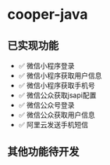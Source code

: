 # cooper-java
## 已实现功能
* ✅ 微信小程序登录
* ✅ 微信小程序获取用户信息
* ✅ 微信小程序获取手机号
* ✅ 微信公众获取jsapi配置
* ✅ 微信公众号登录
* ✅ 微信公众获取用户信息
* ✅ 阿里云发送手机短信

## 其他功能待开发
